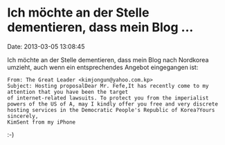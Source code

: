Ich möchte an der Stelle dementieren, dass mein Blog \...
=========================================================

Date: 2013-03-05 13:08:45

Ich möchte an der Stelle dementieren, dass mein Blog nach Nordkorea
umzieht, auch wenn ein entsprechendes Angebot eingegangen ist:

    From: The Great Leader <kimjongun@yahoo.com.kp>
    Subject: Hosting proposalDear Mr. Fefe,It has recently come to my attention that you have been the target
    of internet-related lawsuits. To protect you from the imperialist
    powers of the US of A, may I kindly offer you free and very discrete
    hosting services in the Democratic People's Republic of Korea?Yours sincerely,
    KimSent from my iPhone

:-)
